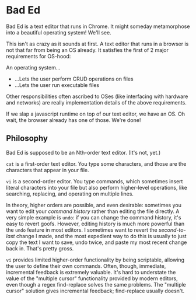 # Bad Ed

Bad Ed is a text editor that runs in Chrome. It might someday metamorphose into a beautiful operating system! We'll see.

This isn't as crazy as it sounds at first. A text editor that runs in a browser is not that far from being an OS already. It satisfies the first of 2 major requirements for OS-hood:

An operating system...

- ...Lets the user perform CRUD operations on files
- ...Lets the user run executable files

Other responsibilities often ascribed to OSes (like interfacing with hardware and networks) are really implementation details of the above requirements.

If we slap a javascript runtime on top of our text editor, we have an OS. Oh wait, the browser already has one of those. We're done!

## Philosophy

Bad Ed is supposed to be an Nth-order text editor. (It's not, yet.)

`cat` is a first-order text editor. You type some characters, and those are the characters that appear in your file.

`vi` is a second-order editor. You type commands, which sometimes insert literal characters into your file but also perform higher-level operations, like searching, replacing, and operating on multiple lines.

In theory, higher orders are possible, and even desirable: sometimes you want to edit your _command history_ rather than editing the file directly. A very simple example is `undo`: if you can change the command history, it's easy to revert goofs. However, editing history is much more powerful than the `undo` feature in most editors. I sometimes want to revert the _second-to-last_ change I made, and the most expedient way to do this is usually to just copy the text I want to save, undo twice, and paste my most recent change back in. That's pretty gross.

`vi` provides limited higher-order functionality by being scriptable, allowing the user to define their own commands. Often, though, immediate, incremental feedback is extremely valuable. It's hard to understate the value of the "multiple cursor" functionality provided by modern editors, even though a regex find-replace solves the same problems. The "multiple cursor" solution gives incremental feedback; find-replace usually doesn't.


